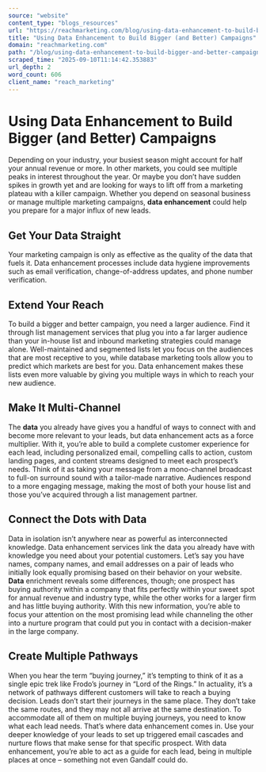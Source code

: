 ```yaml
---
source: "website"
content_type: "blogs_resources"
url: "https://reachmarketing.com/blog/using-data-enhancement-to-build-bigger-and-better-campaigns/"
title: "Using Data Enhancement to Build Bigger (and Better) Campaigns"
domain: "reachmarketing.com"
path: "/blog/using-data-enhancement-to-build-bigger-and-better-campaigns/"
scraped_time: "2025-09-10T11:14:42.353883"
url_depth: 2
word_count: 606
client_name: "reach_marketing"
---
```


# Using Data Enhancement to Build Bigger (and Better) Campaigns

Depending on your industry, your busiest season might account for half your annual revenue or more. In other markets, you could see multiple peaks in interest throughout the year. Or maybe you don’t have sudden spikes in growth yet and are looking for ways to lift off from a marketing plateau with a killer campaign. Whether you depend on seasonal business or manage multiple marketing campaigns, **data enhancement** could help you prepare for a major influx of new leads.

## Get Your Data Straight

Your marketing campaign is only as effective as the quality of the data that fuels it. Data enhancement processes include data hygiene improvements such as email verification, change-of-address updates, and phone number verification.

## Extend Your Reach

To build a bigger and better campaign, you need a larger audience. Find it through list management services that plug you into a far larger audience than your in-house list and inbound marketing strategies could manage alone. Well-maintained and segmented lists let you focus on the audiences that are most receptive to you, while database marketing tools allow you to predict which markets are best for you. Data enhancement makes these lists even more valuable by giving you multiple ways in which to reach your new audience.

## Make It Multi-Channel

The **data** you already have gives you a handful of ways to connect with and become more relevant to your leads, but data enhancement acts as a force multiplier. With it, you’re able to build a complete customer experience for each lead, including personalized email, compelling calls to action, custom landing pages, and content streams designed to meet each prospect’s needs. Think of it as taking your message from a mono-channel broadcast to full-on surround sound with a tailor-made narrative. Audiences respond to a more engaging message, making the most of both your house list and those you’ve acquired through a list management partner.

## Connect the Dots with Data

Data in isolation isn’t anywhere near as powerful as interconnected knowledge. Data enhancement services link the data you already have with knowledge you need about your potential customers. Let’s say you have names, company names, and email addresses on a pair of leads who initially look equally promising based on their behavior on your website. **Data** enrichment reveals some differences, though; one prospect has buying authority within a company that fits perfectly within your sweet spot for annual revenue and industry type, while the other works for a larger firm and has little buying authority. With this new information, you’re able to focus your attention on the most promising lead while channeling the other into a nurture program that could put you in contact with a decision-maker in the large company.

## Create Multiple Pathways

When you hear the term “buying journey,” it’s tempting to think of it as a single epic trek like Frodo’s journey in “Lord of the Rings.” In actuality, it’s a network of pathways different customers will take to reach a buying decision. Leads don’t start their journeys in the same place. They don’t take the same routes, and they may not all arrive at the same destination. To accommodate all of them on multiple buying journeys, you need to know what each lead needs. That’s where data enhancement comes in. Use your deeper knowledge of your leads to set up triggered email cascades and nurture flows that make sense for that specific prospect. With data enhancement, you’re able to act as a guide for each lead, being in multiple places at once – something not even Gandalf could do.